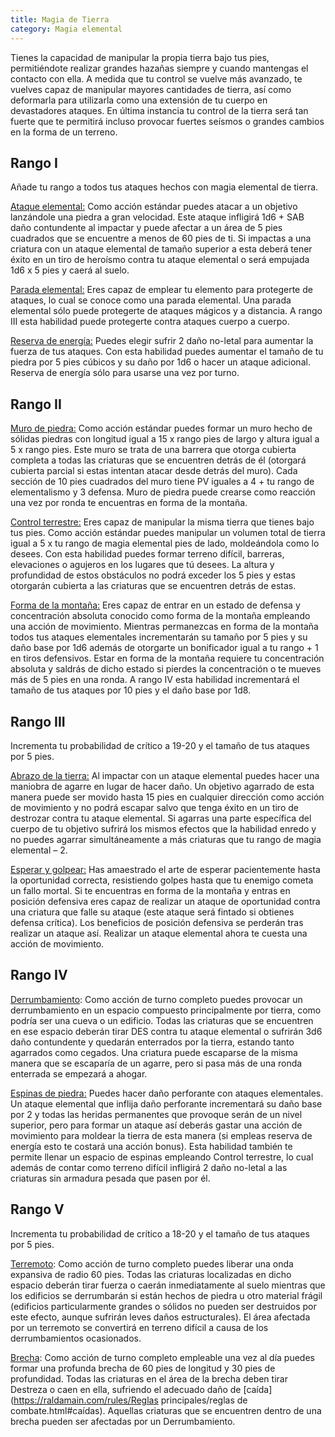 ```yaml
---
title: Magia de Tierra
category: Magia elemental
---
```


Tienes la capacidad de manipular la propia tierra bajo tus pies, permitiéndote realizar grandes hazañas siempre y cuando mantengas el contacto con ella. A medida que tu control se vuelve más avanzado, te vuelves capaz de manipular mayores cantidades de tierra, así como deformarla para utilizarla como una extensión de tu cuerpo en devastadores ataques. En última instancia tu control de la tierra será tan fuerte que te permitirá incluso provocar fuertes seísmos o grandes cambios en la forma de un terreno.

## Rango I

Añade tu rango a todos tus ataques hechos con magia elemental de tierra.

<u>Ataque elemental:</u> Como acción estándar puedes atacar a un objetivo lanzándole una piedra a gran velocidad. Este ataque infligirá 1d6 + SAB daño contundente al impactar y puede afectar a un área de 5 pies cuadrados que se encuentre a menos de 60 pies de ti. Si impactas a una criatura con un ataque elemental de tamaño superior a esta deberá tener éxito en un tiro de heroísmo contra tu ataque elemental o será empujada 1d6 x 5 pies y caerá al suelo.

<u>Parada elemental:</u> Eres capaz de emplear tu elemento para protegerte de ataques, lo cual se conoce como una parada elemental. Una parada elemental sólo puede protegerte de ataques mágicos y a distancia. A rango III esta habilidad puede protegerte contra ataques cuerpo a cuerpo.

<u>Reserva de energía:</u> Puedes elegir sufrir 2 daño no-letal para aumentar la fuerza de tus ataques. Con esta habilidad puedes aumentar el tamaño de tu piedra por 5 pies cúbicos y su daño por 1d6 o hacer un ataque adicional. Reserva de energía sólo para usarse una vez por turno.

## Rango II

<u>Muro de piedra:</u> Como acción estándar puedes formar un muro hecho de sólidas piedras con longitud igual a 15 x rango pies de largo y altura igual a 5 x rango pies. Este muro se trata de una barrera que otorga cubierta completa a todas las criaturas que se encuentren detrás de él (otorgará cubierta parcial si estas intentan atacar desde detrás del muro). Cada sección de 10 pies cuadrados del muro tiene PV iguales a 4 + tu rango de elementalismo y 3 defensa. Muro de piedra puede crearse como reacción una vez por ronda te encuentras en forma de la montaña.

<u>Control terrestre:</u> Eres capaz de manipular la misma tierra que tienes bajo tus pies. Como acción estándar puedes manipular un volumen total de tierra igual a 5 x tu rango de magia elemental pies de lado, moldeándola como lo desees. Con esta habilidad puedes formar terreno difícil, barreras, elevaciones o agujeros en los lugares que tú desees. La altura y profundidad de estos obstáculos no podrá exceder los 5 pies y estas otorgarán cubierta a las criaturas que se encuentren detrás de estas.

<u>Forma de la montaña:</u> Eres capaz de entrar en un estado de defensa y concentración absoluta conocido como forma de la montaña empleando una acción de movimiento. Mientras permanezcas en forma de la montaña todos tus ataques elementales incrementarán su tamaño por 5 pies y su daño base por 1d6 además de otorgarte un bonificador igual a tu rango + 1 en tiros defensivos. Estar en forma de la montaña requiere tu concentración absoluta y saldrás de dicho estado si pierdes la concentración o te mueves más de 5 pies en una ronda. A rango IV esta habilidad incrementará el tamaño de tus ataques por 10 pies y el daño base por 1d8.

## Rango III

Incrementa tu probabilidad de crítico a 19-20 y el tamaño de tus ataques por 5 pies.

<u>Abrazo de la tierra:</u> Al impactar con un ataque elemental puedes hacer una maniobra de agarre en lugar de hacer daño. Un objetivo agarrado de esta manera puede ser movido hasta 15 pies en cualquier dirección como acción de movimiento y no podrá escapar salvo que tenga éxito en un tiro de destrozar contra tu ataque elemental. Si agarras una parte específica del cuerpo de tu objetivo sufrirá los mismos efectos que la habilidad enredo y no puedes agarrar simultáneamente a más criaturas que tu rango de magia elemental – 2.

<u>Esperar y golpear:</u> Has amaestrado el arte de esperar pacientemente hasta la oportunidad correcta, resistiendo golpes hasta que tu enemigo cometa un fallo mortal. Si te encuentras en forma de la montaña y entras en posición defensiva eres capaz de realizar un ataque de oportunidad contra una criatura que falle su ataque (este ataque será fintado si obtienes defensa crítica). Los beneficios de posición defensiva se perderán tras realizar un ataque así. Realizar un ataque elemental ahora te cuesta una acción de movimiento.

## Rango IV

<u>Derrumbamiento</u>: Como acción de turno completo puedes provocar un derrumbamiento en un espacio compuesto principalmente por tierra, como podría ser una cueva o un edificio. Todas las criaturas que se encuentren en ese espacio deberán tirar DES contra tu ataque elemental o sufrirán 3d6 daño contundente y quedarán enterrados por la tierra, estando tanto agarrados como cegados. Una criatura puede escaparse de la misma manera que se escaparía de un agarre, pero si pasa más de una ronda enterrada se empezará a ahogar.

<u>Espinas de piedra:</u> Puedes hacer daño perforante con ataques elementales. Un ataque elemental que inflija daño perforante incrementará su daño base por 2 y todas las heridas permanentes que provoque serán de un nivel superior, pero para formar un ataque así deberás gastar una acción de movimiento para moldear la tierra de esta manera (si empleas reserva de energía esto te costará una acción bonus). Esta habilidad también te permite llenar un espacio de espinas empleando Control terrestre, lo cual además de contar como terreno difícil infligirá 2 daño no-letal a las criaturas sin armadura pesada que pasen por él.

## Rango V

Incrementa tu probabilidad de crítico a 18-20 y el tamaño de tus ataques por 5 pies.

<u>Terremoto</u>: Como acción de turno completo puedes liberar una onda expansiva de radio 60 pies. Todas las criaturas localizadas en dicho espacio deberán tirar fuerza o caerán inmediatamente al suelo mientras que los edificios se derrumbarán si están hechos de piedra u otro material frágil (edificios particularmente grandes o sólidos no pueden ser destruidos por este efecto, aunque sufrirán leves daños estructurales). El área afectada por un terremoto se convertirá en terreno difícil a causa de los derrumbamientos ocasionados.

<u>Brecha</u>: Como acción de turno completo empleable una vez al día puedes formar una profunda brecha de 60 pies de longitud y 30 pies de profundidad. Todas las criaturas en el área de la brecha deben tirar Destreza o caen en ella, sufriendo el adecuado daño de [caída](https://raldamain.com/rules/Reglas principales/reglas de combate.html#caídas). Aquellas criaturas que se encuentren dentro de una brecha pueden ser afectadas por un Derrumbamiento. 
